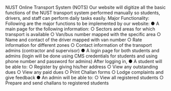 NUST Online Transport System (NOTS) 
Our website will digitize all the basic functions of the NUST transport system performed manually so students, drivers, and staff can perform daily tasks easily. Major Functionality: 
Following are the major functions to be implemented by our website: 
● A main page for the following information: 
○ Sectors and areas for which transport is available 
○ Van/bus number mapped with the specific area 
○ Name and contact of the driver mapped with van number 
○ Rate information for different zones 
○ Contact information of the transport admins (contractor and supervisor) 
● A login page for both students and admins (login will be done using CMS credentials for students and using phone number and password for admins) After logging in, 
● A student will be able to: 
○ Register by giving his/her address 
○ View any outstanding dues 
○ View any paid dues 
○ Print Challan forms 
○ Lodge complaints and give feedback 
● An admin will be able to: 
○ View all registered students 
○ Prepare and send challans to registered students 
